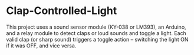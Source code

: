 # Clap-Controlled-Light
This project uses a sound sensor module (KY-038 or LM393), an Arduino, and a relay module to detect claps or loud sounds and toggle a light. Each valid clap (or sharp sound) triggers a toggle action – switching the light ON if it was OFF, and vice versa.
